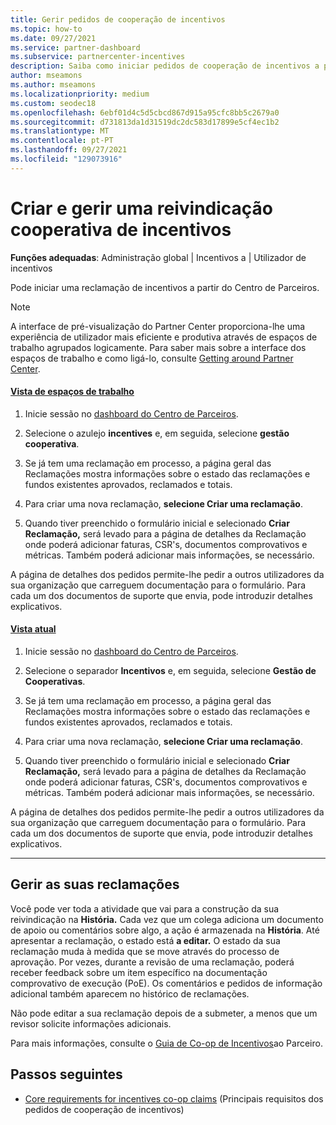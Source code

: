 ```yaml
---
title: Gerir pedidos de cooperação de incentivos
ms.topic: how-to
ms.date: 09/27/2021
ms.service: partner-dashboard
ms.subservice: partnercenter-incentives
description: Saiba como iniciar pedidos de cooperação de incentivos a partir do Partner Center. Você pode ver toda a atividade que vai para a construção da sua reivindicação na História.
author: mseamons
ms.author: mseamons
ms.localizationpriority: medium
ms.custom: seodec18
ms.openlocfilehash: 6ebf01d4c5d5cbcd867d915a95cfc8bb5c2679a0
ms.sourcegitcommit: d731813da1d31519dc2dc583d17899e5cf4ec1b2
ms.translationtype: MT
ms.contentlocale: pt-PT
ms.lasthandoff: 09/27/2021
ms.locfileid: "129073916"
---
```

# <a name="create-and-manage-an-incentives-co-op-claim"></a>Criar e gerir uma reivindicação cooperativa de incentivos

**Funções adequadas**: Administração global | Incentivos a | Utilizador de incentivos

Pode iniciar uma reclamação de incentivos a partir do Centro de Parceiros.

> [!NOTE]
> A interface de pré-visualização do Partner Center proporciona-lhe uma experiência de utilizador mais eficiente e produtiva através de espaços de trabalho agrupados logicamente. Para saber mais sobre a interface dos espaços de trabalho e como ligá-lo, consulte [Getting around Partner Center](get-around-partner-center.md#turn-workspaces-on-and-off).

#### <a name="workspaces-view"></a>[Vista de espaços de trabalho](#tab/workspaces-view)

1. Inicie sessão no [dashboard do Centro de Parceiros](https://partner.microsoft.com/dashboard/).

2. Selecione o azulejo **incentives** e, em seguida, selecione **gestão cooperativa**.

3. Se já tem uma reclamação em processo, a página geral das Reclamações mostra informações sobre o estado das reclamações e fundos existentes aprovados, reclamados e totais.

4. Para criar uma nova reclamação, **selecione Criar uma reclamação**.

5. Quando tiver preenchido o formulário inicial e selecionado **Criar Reclamação,** será levado para a página de detalhes da Reclamação onde poderá adicionar faturas, CSR's, documentos comprovativos e métricas. Também poderá adicionar mais informações, se necessário.

A página de detalhes dos pedidos permite-lhe pedir a outros utilizadores da sua organização que carreguem documentação para o formulário. Para cada um dos documentos de suporte que envia, pode introduzir detalhes explicativos.

#### <a name="current-view"></a>[Vista atual](#tab/current-view)

1. Inicie sessão no [dashboard do Centro de Parceiros](https://partner.microsoft.com/dashboard/).

2. Selecione o separador **Incentivos** e, em seguida, selecione **Gestão de Cooperativas**.

3. Se já tem uma reclamação em processo, a página geral das Reclamações mostra informações sobre o estado das reclamações e fundos existentes aprovados, reclamados e totais.

4. Para criar uma nova reclamação, **selecione Criar uma reclamação**.

5. Quando tiver preenchido o formulário inicial e selecionado **Criar Reclamação,** será levado para a página de detalhes da Reclamação onde poderá adicionar faturas, CSR's, documentos comprovativos e métricas. Também poderá adicionar mais informações, se necessário.

A página de detalhes dos pedidos permite-lhe pedir a outros utilizadores da sua organização que carreguem documentação para o formulário. Para cada um dos documentos de suporte que envia, pode introduzir detalhes explicativos.

* * *

## <a name="manage-your-claims"></a>Gerir as suas reclamações

Você pode ver toda a atividade que vai para a construção da sua reivindicação na **História.** Cada vez que um colega adiciona um documento de apoio ou comentários sobre algo, a ação é armazenada na **História**. Até apresentar a reclamação, o estado está **a editar.** O estado da sua reclamação muda à medida que se move através do processo de aprovação. Por vezes, durante a revisão de uma reclamação, poderá receber feedback sobre um item específico na documentação comprovativo de execução (PoE). Os comentários e pedidos de informação adicional também aparecem no histórico de reclamações.

Não pode editar a sua reclamação depois de a submeter, a menos que um revisor solicite informações adicionais.

Para mais informações, consulte o [Guia de Co-op de Incentivos](https://assetsprod.microsoft.com/co-op-guidebook.pdf)ao Parceiro.

## <a name="next-steps"></a>Passos seguintes

- [Core requirements for incentives co-op claims](core-requirements.md) (Principais requisitos dos pedidos de cooperação de incentivos)